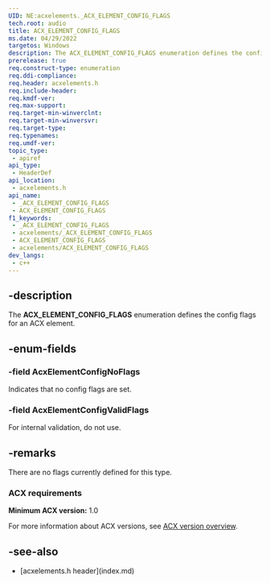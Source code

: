 ```yaml
---
UID: NE:acxelements._ACX_ELEMENT_CONFIG_FLAGS
tech.root: audio 
title: ACX_ELEMENT_CONFIG_FLAGS
ms.date: 04/29/2022
targetos: Windows
description: The ACX_ELEMENT_CONFIG_FLAGS enumeration defines the config flags for an ACX element.
prerelease: true
req.construct-type: enumeration
req.ddi-compliance: 
req.header: acxelements.h
req.include-header: 
req.kmdf-ver: 
req.max-support: 
req.target-min-winverclnt: 
req.target-min-winversvr: 
req.target-type: 
req.typenames: 
req.umdf-ver: 
topic_type:
 - apiref
api_type:
 - HeaderDef
api_location:
 - acxelements.h
api_name:
 - _ACX_ELEMENT_CONFIG_FLAGS
 - ACX_ELEMENT_CONFIG_FLAGS
f1_keywords:
 - _ACX_ELEMENT_CONFIG_FLAGS
 - acxelements/_ACX_ELEMENT_CONFIG_FLAGS
 - ACX_ELEMENT_CONFIG_FLAGS
 - acxelements/ACX_ELEMENT_CONFIG_FLAGS
dev_langs:
 - c++
---
```


## -description

The **ACX_ELEMENT_CONFIG_FLAGS** enumeration defines the config flags for an ACX element.

## -enum-fields

### -field AcxElementConfigNoFlags

Indicates that no config flags are set.

### -field AcxElementConfigValidFlags

For internal validation, do not use.

## -remarks

There are no flags currently defined for this type.

### ACX requirements

**Minimum ACX version:** 1.0

For more information about ACX versions, see [ACX version overview](/windows-hardware/drivers/audio/acx-version-overview).

## -see-also

- [acxelements.h header\]\(index.md\)
